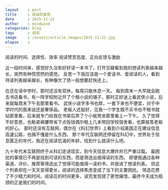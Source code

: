```yaml
---
layout    : post
title     : 阅读的姿势
date      : 2015-11-22
author    : mindwind
categories: blog
tags      : 阅读
image     : /assets/article_images/2015-11-22.jpg
elapse    :
---
```



阅读的时间、选择性、效率
阅读赞赏态度、正向反馈与激励


近一段时间来，感觉好久没有好好读一本书了，打开豆瓣看到我的想读列表越来越长，突然有种慌慌然的感觉。
反思一下我应该是一个爱读书、爱阅读的人，看到待读列表越来越长，有种像欠了债一般想要赶快还上。

在还在读中学时，那时还没有双休，每周只能休息一天。
每到周末一大早就会跑去书店看书，有一阵学校附近开了个租小说的铺子，那时正好迷上看武侠小说，后来就每周末下午去那里看书。
武侠小说字多书也厚，一套下来也不便宜，对于中学时代的我来说还是奢侈品。
老板人还挺好，见我一个学生既不买书也不租书就站那里看，后来就专门给我在书架后弄了个小板凳坐那里看上一下午。
久了觉得不好意思，也勒紧裤腰带省下点饭钱偶尔租上几本带回学校宿舍看，也算报答老板的好心。
那时还没有互联网，偶尔在《科幻世界》上看到介绍美国正在建设信息高速公路，也搞不懂是什么东西。
那个年代互联网还停留在科幻中，世界处于信息匮乏的年代，我还在阅读饥渴的年龄，找到什么就读什么吧。

九十年代末互联网终于从科幻走进现实，到今天信息大爆炸并已严重过载。
最困扰的事情已不再是找到可读的东西，而是筛选出值得读的东西。
即便我通过各种渠道、评价、推荐等筛选出了觉得可能值得一读的书，并放进了想读列表。
但这个列表却在一天天变得更长，阅读的选择焦虑变成了当下的主要困扰。
筛选花费了不少精力和时间，阅读花的时间更多，读完发现错了更觉痛惜，最终今天成为瓶颈的正是我们的时间。
